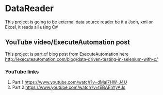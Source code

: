 # DataReader
This project is going to be external data source reader be it a Json, xml or Excel, it reads all using C#

## YouTube video/ExecuteAutomation post
This project is part of blog post from ExecuteAutomation here
http://executeautomation.com/blog/data-driven-testing-in-selenium-with-c/

### YouTube links
1. Part 1
    https://www.youtube.com/watch?v=dMai7HW-J4U
2. Part 2 
    https://www.youtube.com/watch?v=tEBAEnYyAJs

